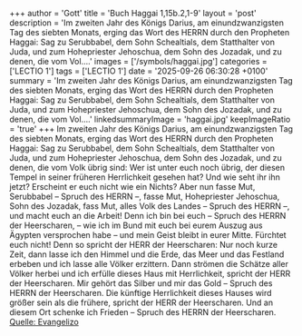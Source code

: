+++
author = 'Gott'
title = 'Buch Haggai 1,15b.2,1-9'
layout = 'post'
description = 'Im zweiten Jahr des Königs Darius, am einundzwanzigsten Tag des siebten Monats, erging das Wort des HERRN durch den Propheten Haggai: Sag zu Serubbabel, dem Sohn Schealtials, dem Statthalter von Juda, und zum Hohepriester Jehoschua, dem Sohn des Jozadak, und zu denen, die vom Vol....'
images = ['/symbols/haggai.jpg']
categories = ['LECTIO 1']
tags = ['LECTIO 1']
date = '2025-09-26 06:30:28 +0100'
summary = 'Im zweiten Jahr des Königs Darius, am einundzwanzigsten Tag des siebten Monats, erging das Wort des HERRN durch den Propheten Haggai: Sag zu Serubbabel, dem Sohn Schealtials, dem Statthalter von Juda, und zum Hohepriester Jehoschua, dem Sohn des Jozadak, und zu denen, die vom Vol....'
linkedsummaryImage = 'haggai.jpg'
keepImageRatio = 'true'
+++
Im zweiten Jahr des Königs Darius,
am einundzwanzigsten Tag des siebten Monats, erging das Wort des HERRN durch den Propheten Haggai:
Sag zu Serubbabel, dem Sohn Schealtials, dem Statthalter von Juda, und zum Hohepriester Jehoschua, dem Sohn des Jozadak, und zu denen, die vom Volk übrig sind:
Wer ist unter euch noch übrig, der diesen Tempel in seiner früheren Herrlichkeit gesehen hat? Und wie seht ihr ihn jetzt? Erscheint er euch nicht wie ein Nichts?
Aber nun fasse Mut, Serubbabel – Spruch des HERRN –, fasse Mut, Hohepriester Jehoschua, Sohn des Jozadak, fass Mut, alles Volk des Landes – Spruch des HERRN –, und macht euch an die Arbeit! Denn ich bin bei euch – Spruch des HERRN der Heerscharen, –
wie ich im Bund mit euch bei eurem Auszug aus Ägypten versprochen habe – und mein Geist bleibt in eurer Mitte.<!--more--> Fürchtet euch nicht!
Denn so spricht der HERR der Heerscharen: Nur noch kurze Zeit, dann lasse ich den Himmel und die Erde, das Meer und das Festland erbeben
und ich lasse alle Völker erzittern. Dann strömen die Schätze aller Völker herbei und ich erfülle dieses Haus mit Herrlichkeit, spricht der HERR der Heerscharen.
Mir gehört das Silber und mir das Gold – Spruch des HERRN der Heerscharen.
Die künftige Herrlichkeit dieses Hauses wird größer sein als die frühere, spricht der HERR der Heerscharen. Und an diesem Ort schenke ich Frieden – Spruch des HERRN der Heerscharen.<br> [Quelle: Evangelizo](https://evangeliumtagfuertag.org/DE/gospel)